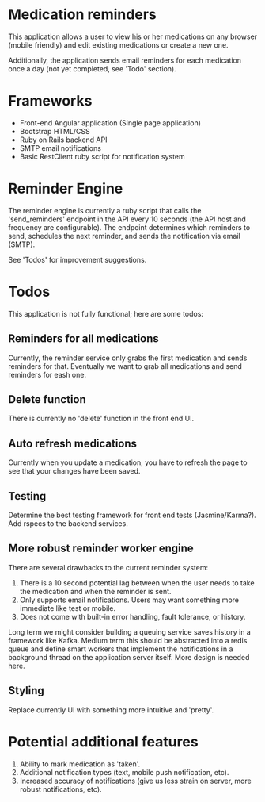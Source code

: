 # Medication reminders

This application allows a user to view his or her medications on any browser (mobile friendly) and edit existing medications or create a new one. 

Additionally, the application sends email reminders for each medication once a day (not yet completed, see 'Todo' section).

# Frameworks

* Front-end Angular application (Single page application)
* Bootstrap HTML/CSS
* Ruby on Rails backend API
* SMTP email notifications
* Basic RestClient ruby script for notification system

# Reminder Engine

The reminder engine is currently a ruby script that calls the 'send_reminders' endpoint in the API every 10 seconds (the API host and frequency are configurable). The endpoint determines which reminders to send, schedules the next reminder, and sends the notification via email (SMTP).

See 'Todos' for improvement suggestions.

# Todos

This application is not fully functional; here are some todos:

## Reminders for all medications

Currently, the reminder service only grabs the first medication and sends reminders for that. Eventually we want to grab all medications and send reminders for eash one. 

## Delete function

There is currently no 'delete' function in the front end UI.

## Auto refresh medications

Currently when you update a medication, you have to refresh the page to see that your changes have been saved. 

## Testing

Determine the best testing framework for front end tests (Jasmine/Karma?).
Add rspecs to the backend services.

## More robust reminder worker engine

There are several drawbacks to the current reminder system:
1. There is a 10 second potential lag between when the user needs to take the medication and when the reminder is sent.
2. Only supports email notifications. Users may want something more immediate like test or mobile.
3. Does not come with built-in error handling, fault tolerance, or history.

Long term we might consider building a queuing service saves history in a framework like Kafka. Medium term this should be abstracted into a redis queue and define smart workers that implement the notifications in a background thread on the application server itself. More design is needed here. 

## Styling

Replace currently UI with something more intuitive and 'pretty'.

# Potential additional features

1. Ability to mark medication as 'taken'.
2. Additional notification types (text, mobile push notification, etc).
3. Increased accuracy of notifications (give us less strain on server, more robust notifications, etc).



